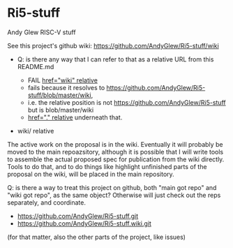 # Ri5-stuff
Andy Glew RISC-V stuff

See this project's github wiki: https://github.com/AndyGlew/Ri5-stuff/wiki
* Q: is there any way that I can refer to that as a relative URL from this README.md
  * FAIL <a href="wiki">href="wiki" relative</a> 
  * fails because it resolves to https://github.com/AndyGlew/Ri5-stuff/blob/master/wiki, 
  * i.e. the relative position is not https://github.com/AndyGlew/Ri5-stuff but is blob/master/wiki 
  * <a href=".">href="." relative</a> underneath that.

* <a rhef="wiki/">wiki/ relative</a>


The active work on the proposal is in the wiki.  Eventually it will probably be moved to the main repoazsitory, although it is possible that I will write tools to assemble the actual proposed spec for publication from the wiki directly.  Tools to do that, and to do things like highlight unfinished parts of the proposal on the wiki, will be placed in the main repository.

Q: is there a way to treat this project on github, both "main got repo" and "wiki got repo", as the same object? Otherwise will just check out the reps separately, and coordinate.

* https://github.com/AndyGlew/Ri5-stuff.git
* https://github.com/AndyGlew/Ri5-stuff.wiki.git

(for that matter, also the other parts of the project, like issues)
